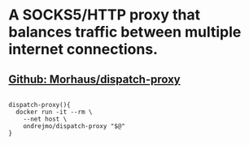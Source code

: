 # A SOCKS5/HTTP proxy that balances traffic between multiple internet connections.
## [Github: Morhaus/dispatch-proxy](https://github.com/Morhaus/dispatch-proxy)
<pre>
<code>
dispatch-proxy(){  
  docker run -it --rm \  
    --net host \  
    ondrejmo/dispatch-proxy "$@"  
}  
</code>
</pre>
